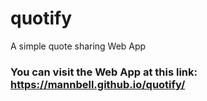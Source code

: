 # quotify
A simple quote sharing Web App

### You can visit the Web App at this link: https://mannbell.github.io/quotify/
